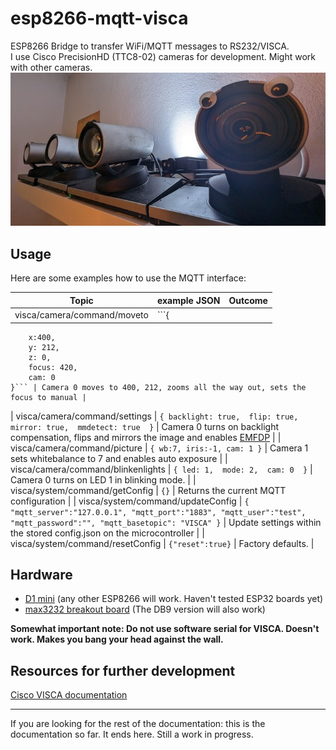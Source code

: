 # esp8266-mqtt-visca

ESP8266 Bridge to transfer WiFi/MQTT messages to RS232/VISCA.  
I use Cisco PrecisionHD (TTC8-02) cameras for development. Might work with other cameras.
![Cameras need eyes](https://raw.githubusercontent.com/JvPeek/esp8266-mqtt-visca/main/images/cams_smol.jpg)

## Usage

Here are some examples how to use the MQTT interface:

| Topic | example JSON | Outcome  |
|--------|----------------|---|
| visca/camera/command/moveto | ```{
        x:400, 
        y: 212, 
        z: 0, 
        focus: 420, 
        cam: 0 
    }``` | Camera 0 moves to 400, 212, zooms all the way out, sets the focus to manual |
| visca/camera/command/settings | ```{
        backlight: true, 
        flip: true, 
        mirror: true, 
        mmdetect: true 
    }``` | Camera 0 turns on backlight compensation, flips and mirrors the image and enables [EMFDP](# "external mechanical fuckery detection and prevention") |
| visca/camera/command/picture | ```{
        wb:7,
        iris:-1,
        cam: 1
    }``` | Camera 1 sets whitebalance to 7 and enables auto exposure |
| visca/camera/command/blinkenlights | ```{
        led: 1, 
        mode: 2, 
        cam: 0 
    }``` | Camera 0 turns on LED 1 in blinking mode. |
| visca/system/command/getConfig | ```{}``` | Returns the current MQTT configuration |
| visca/system/command/updateConfig | ```{
        "mqtt_server":"127.0.0.1",
        "mqtt_port":"1883",
        "mqtt_user":"test",
        "mqtt_password":"",
        "mqtt_basetopic":
        "VISCA"
    }``` | Update settings within the stored config.json on the microcontroller |
| visca/system/command/resetConfig | ```{"reset":true}``` | Factory defaults.  |

## Hardware

- [D1 mini](https://www.wemos.cc/en/latest/d1/d1_mini.html) (any other ESP8266 will work. Haven't tested ESP32 boards yet)
- [max3232 breakout board](https://www.makershop.de/module/schnittstellen/max3232-mini/) (The DB9 version will also work)

__Somewhat important note: Do not use software serial for VISCA. Doesn't work. Makes you bang your head against the wall.__

## Resources for further development

[Cisco VISCA documentation](https://www.cisco.com/c/dam/en/us/td/docs/telepresence/endpoint/camera/precisionhd/user_guide/precisionhd_1080p-720p_camera_user_guide.pdf)

---
If you are looking for the rest of the documentation: this is the documentation so far. It ends here. Still a work in progress.
